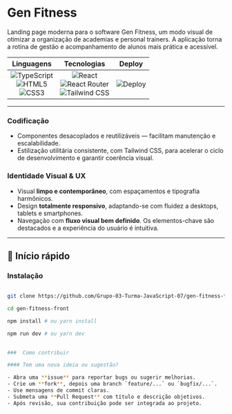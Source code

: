 
# Gen Fitness

  
Landing page moderna para o software Gen Fitness, um modo visual de otimizar a organização de academias e personal trainers. A aplicação torna a rotina de gestão e acompanhamento de alunos mais prática e acessível.

<p align="center">

| Linguagens                                                                 | Tecnologias                                                                 | Deploy                                                  |
|:---------------------------------------------------------------------------:|:---------------------------------------------------------------------------:|:--------------------------------------------------------:|
| ![TypeScript](https://img.shields.io/badge/TypeScript-3178C6?style=for-the-badge&logo=typescript&logoColor=white) <br> ![HTML5](https://img.shields.io/badge/HTML5-E34F26?style=for-the-badge&logo=html5&logoColor=white) <br> ![CSS3](https://img.shields.io/badge/CSS3-1572B6?style=for-the-badge&logo=css3&logoColor=white) | ![React](https://img.shields.io/badge/React-20232A?style=for-the-badge&logo=react&logoColor=61DAFB) <br> ![React Router](https://img.shields.io/badge/React_Router-CA4245?style=for-the-badge&logo=react-router&logoColor=white) <br> ![Tailwind CSS](https://img.shields.io/badge/Tailwind_CSS-38B2AC?style=for-the-badge&logo=tailwind-css&logoColor=white) | ![Deploy](https://img.shields.io/badge/Deploy-Netlify-00C7B7?style=for-the-badge&logo=netlify&logoColor=white) |

</p>
 
 ---

###  Codificação

- Componentes desacoplados e reutilizáveis — facilitam manutenção e escalabilidade.  
- Estilização utilitária consistente, com Tailwind CSS, para acelerar o ciclo de desenvolvimento e garantir coerência visual.

###  Identidade Visual & UX

- Visual **limpo e contemporâneo**, com espaçamentos e tipografia harmônicos.  
- Design **totalmente responsivo**, adaptando-se com fluidez a desktops, tablets e smartphones.  
- Navegação com **fluxo visual bem definido**. Os elementos-chave são destacados e a experiência do usuário é intuitiva.

---
## 🚀 Início rápido

### Instalação

```bash

git clone https://github.com/Grupo-03-Turma-JavaScript-07/gen-fitness-front.git

cd gen-fitness-front

npm install # ou yarn install

npm run dev # ou yarn dev

 
### ​ Como contribuir

#### Tem uma nova ideia ou sugestão?

- Abra uma **issue** para reportar bugs ou sugerir melhorias.
- Crie um **fork**, depois uma branch `feature/...` ou `bugfix/...`.
- Use mensagens de commit claras.
- Submeta uma **Pull Request** com título e descrição objetivos.
- Após revisão, sua contribuição pode ser integrada ao projeto.
